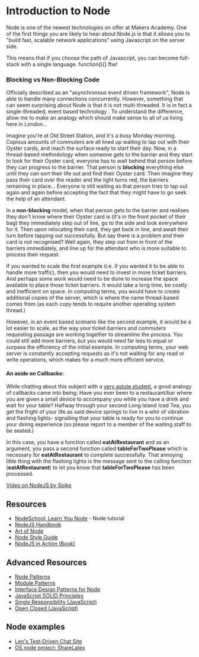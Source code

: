 # Introduction to Node

Node is one of the newest technologies on offer at Makers Academy. One of the first things you are likely to hear about Node.js is that it allows you to "build fast, scalable network applications" using Javascript on the server side.

This means that if you choose the path of Javascript, you can become full-stack with a single language. function(){} ftw!

### Blocking vs Non-Blocking Code

Officially described as an "asynchronous event driven framework", Node is able to handle many connections concurrently. However, something that can seem surprising about Node is that it is not multi-threaded. It is in fact a single-threaded, event based technology . To understand the difference, allow me to make an analogy which should make sense to all of us living here in London...

Imagine you're at Old Street Station, and it's a busy Monday morning. Copious amounts of commuters are all lined up waiting to tap out with their Oyster cards, and reach the surface ready to start their day. Now, in a thread-based methodology when someone gets to the barrier and they start to look for their Oyster card, everyone has to wait behind that person before they can progress to the barrier. That person is __blocking__ everything else until they can sort their life out and find their Oyster card. Then imagine they pass their card over the reader and the light turns red, the barriers remaining in place... Everyone is still waiting as that person tries to tap out again and again before accepting the fact that they might have to go seek the help of an attendant.

In a __non-blocking__ model, when that person gets to the barrier and realises they don't know where their Oyster card is (it's in the front pocket of their bag) they immediately step out of line, go to the side and look everywhere for it. Then upon relocating their card, they get back in line, and await their turn before tapping out successfully. But say there is a problem and their card is not recognised? Well again, they step out from in front of the barriers immediately, and line up for the attendant who is more suitable to process their request.

If you wanted to scale the first example (i.e. if you wanted it to be able to handle more traffic), then you would need to invest in more ticket barriers. And perhaps some work would need to be done to increase the space available to place those ticket barriers. It would take a long time, be costly and inefficient on space. In computing terms, you would have to create additional copies of the server, which is where the name thread-based comes from (as each copy tends to require another operating system thread.)

However, in an event based scenario like the second example, it would be a lot easier to scale, as the way your ticket barriers and commuters requesting passage are working together to streamline the process. You could still add more barriers, but you would need far less to equal or surpass the efficiency of the initial example. In computing terms, your web server is constantly accepting requests as it's not waiting for any read or write operations, which makes for a much more efficient service.

#### An aside on Callbacks:

While chatting about this subject with a [very astute student](https://github.com/yvettecook), a good analogy of callbacks came into being: Have you ever been to a restaurant/bar where you are given a small device to accompany you while you have a drink and wait for your table? Halfway through your second Long Island Iced Tea, you get the fright of your life as said device springs to live in a whir of vibration and flashing lights- signalling that your table is ready for you to continue your dining experience (so please report to a member of the waiting staff to be seated.)

In this case, you have a function called __eatAtRestaurant__ and as an argument, you pass a second function called __tableForTwoPlease__ which is necessary for __eatAtRestaurant__ to complete successfully. That annoying little thing with the flashing lights is the message sent to the calling function (__eatAtRestaurant__) to let you know that __tableForTwoPlease__ has been processed.

[Video on NodeJS by Spike](https://vimeo.com/110240527)

Resources
---------

* [NodeSchool: Learn You Node](https://github.com/rvagg/learnyounode) - Node tutorial
* [NodeJS Handbook](https://github.com/FredKSchott/NodeJS-Handbook)
* [Art of Node](https://github.com/maxogden/art-of-node)
* [Node Style Guide](https://github.com/felixge/node-style-guide)
* [NodeJS in Action (Book)](http://www.manning.com/cantelon/)

Advanced Resources
----------
* [Node Patterns](https://github.com/nodebits/distilled-patterns)
* [Module Patterns](http://darrenderidder.github.io/talks/ModulePatterns/#/)
* [Interface Design Patterns for Node](http://bites.goodeggs.com/posts/export-this/)
* [JavaScript SOLID Principles](https://www.youtube.com/watch?v=TAVn7s-kO9o)
* [Single Responsibility (JavaScript)](http://freshbrewedcode.com/derekgreer/2011/12/08/solid-javascript-single-responsibility-principle/)
* [Open Closed (JavaScript)](http://aspiringcraftsman.com/2011/12/19/solid-javascript-the-openclosed-principle/)

Node examples
---------
* [Leo's Test-Driven Chat Site](https://github.com/pitchinvasion/node-mocha)
* [OS node project: ShareLatex](https://github.com/sharelatex/web-sharelatex)


